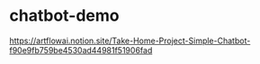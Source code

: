 # chatbot-demo

https://artflowai.notion.site/Take-Home-Project-Simple-Chatbot-f90e9fb759be4530ad44981f51906fad
